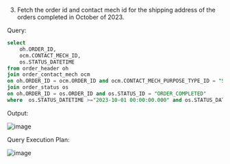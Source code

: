 3. Fetch the order id and contact mech id for the shipping address of the orders completed in October of 2023.

Query:
```sql
select 
	oh.ORDER_ID, 
	ocm.CONTACT_MECH_ID, 
	os.STATUS_DATETIME  
from order_header oh 
join order_contact_mech ocm 
on oh.ORDER_ID = ocm.ORDER_ID and ocm.CONTACT_MECH_PURPOSE_TYPE_ID = "SHIPPING_LOCATION" 
join order_status os 
on oh.ORDER_ID = os.ORDER_ID and os.STATUS_ID = "ORDER_COMPLETED"
where  os.STATUS_DATETIME >="2023-10-01 00:00:00.000" and os.STATUS_DATETIME <= "2023-10-31 23:59:59.999";
```
Output:

![image](https://github.com/Sandesh3003/TrainingAssignment/assets/77960808/2d68f03e-4e1e-4f6d-806e-9abacede1217)

Query Execution Plan:

![image](https://github.com/Sandesh3003/TrainingAssignment/assets/77960808/dc38b877-2153-4c30-b95f-03377a50ad61)


